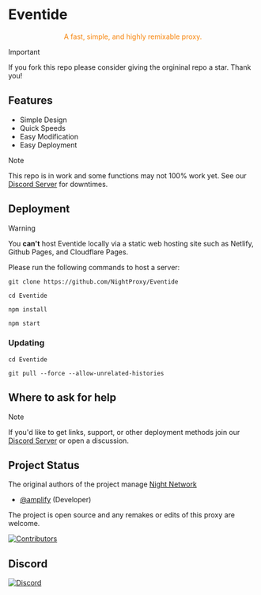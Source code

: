 # Eventide
<div align="center">
<p style="color: #f7840a">A fast, simple, and highly remixable proxy.</p>
</div>

> [!IMPORTANT]
> If you fork this repo please consider giving the orgininal repo a star. Thank you!

## Features

- Simple Design
- Quick Speeds
- Easy Modification
- Easy Deployment
  
> [!NOTE]
> This repo is in work and some functions may not 100% work yet. See our [Discord Server](https://discord.gg/7SCnPUM5S6) for downtimes.

## Deployment
> [!WARNING]
> You **can't** host Eventide locally via a static web hosting site such as Netlify, Github Pages, and Cloudflare Pages.

Please run the following commands to host a server:  
```
git clone https://github.com/NightProxy/Eventide
```
```
cd Eventide
```
```
npm install
```  
```
npm start
```
### Updating
```
cd Eventide
```
```
git pull --force --allow-unrelated-histories
```
## Where to ask for help
> [!NOTE]
> If you'd like to get links, support, or other deployment methods join our [Discord Server](https://discord.gg/7SCnPUM5S6) or open a discussion.


## Project Status
The original authors of the project manage [Night Network](https://github.com/Night-N3twork)
- [@amplify](https://github.com/not-amplify) (Developer)

The project is open source and any remakes or edits of this proxy are welcome.

[![Contributors](https://contrib.rocks/image?repo=imm-stella/Light)](https://github.com/NightProxy/Eventide/graphs/contributors)
  
## Discord 
[![Discord](https://invidget.switchblade.xyz/QmWUfvm4bn?theme=dark)](https://discord.gg/QmWUfvm4bn)
